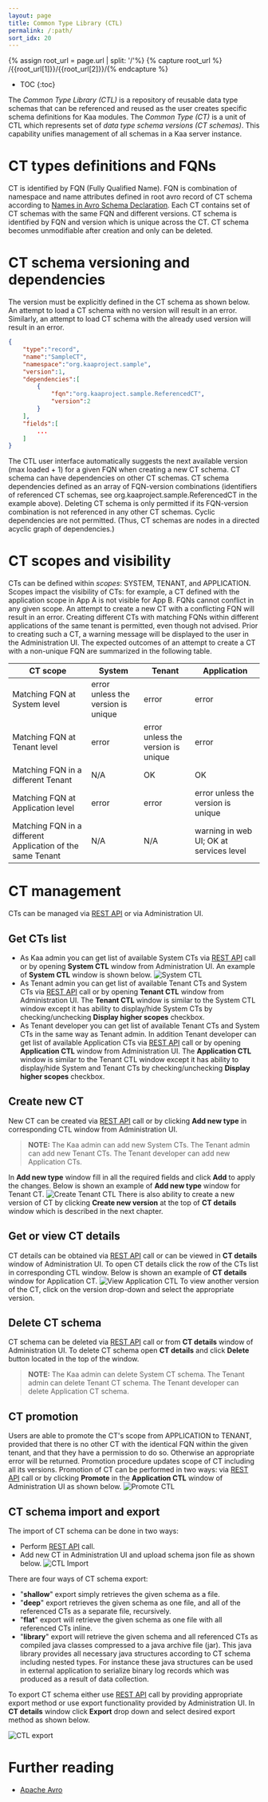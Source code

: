 ```yaml
---
layout: page
title: Common Type Library (CTL)
permalink: /:path/
sort_idx: 20
---
```

{% assign root_url = page.url | split: '/'%}
{% capture root_url  %} /{{root_url[1]}}/{{root_url[2]}}/{% endcapture %}

* TOC
{:toc}

The *Common Type Library (CTL)* is a repository of reusable data type schemas that can be referenced and reused as the user creates specific schema definitions for Kaa modules.
The *Common Type (CT)* is a unit of CTL which represents set of *data type schema versions (CT schemas)*.
This capability unifies management of all schemas in a Kaa server instance.

# CT types definitions and FQNs

CT is identified by FQN (Fully Qualified Name).
FQN is combination of namespace and name attributes defined in root avro record of CT schema according to [Names in Avro  Schema Declaration](http://avro.apache.org/docs/current/spec.html#names).
Each CT contains set of CT schemas with the same FQN and different versions.
CT schema is identified by FQN and version which is unique across the CT.
CT schema becomes unmodifiable after creation and only can be deleted.

# CT schema versioning and dependencies

The version must be explicitly defined in the CT schema as shown below. 
An attempt to load a CT schema with no version will result in an error. 
Similarly, an attempt to load CT schema with the already used version will result in an error. 

```json
{
    "type":"record",
    "name":"SampleCT",
    "namespace":"org.kaaproject.sample",
    "version":1,
    "dependencies":[
        {
            "fqn":"org.kaaproject.sample.ReferencedCT",
            "version":2
        }
    ],
    "fields":[
        ...
    ]
}
```

The CTL user interface automatically suggests the next available version (max loaded + 1) for a given FQN when creating a new CT schema.
CT schema can have dependencies on other CT schemas.
CT schema dependencies defined as an array of FQN-version combinations (identifiers of referenced CT schemas, see org.kaaproject.sample.ReferencedCT in the example above).
Deleting CT schema is only permitted if its FQN-version combination is not referenced in any other CT schemas.
Cyclic dependencies are not permitted.
(Thus, CT schemas are nodes in a directed acyclic graph of dependencies.)

# CT scopes and visibility

CTs can be defined within *scopes*: SYSTEM, TENANT, and APPLICATION.
Scopes impact the visibility of CTs: for example, a CT defined with the application scope in App A is not visible for App B.
FQNs cannot conflict in any given scope.
An attempt to create a new CT with a conflicting FQN will result in an error.
Creating different CTs with matching FQNs within different applications of the same tenant is permitted, even though not advised.
Prior to creating such a CT, a warning message will be displayed to the user in the Administration UI.
The expected outcomes of an attempt to create a CT with a non-unique FQN are summarized in the following table.


CT scope | System | Tenant | Application
--- | --- | --- | ---
Matching FQN at System level | error unless the version is unique | error | error
Matching FQN at Tenant level | error | error unless the version is unique | error
Matching FQN in a different Tenant | N/A | OK | OK
Matching FQN at Application level | error | error | error unless the version is unique
Matching FQN in a different Application of the same Tenant | N/A | N/A | warning in web UI; OK at services level

# CT management

CTs can be managed via [REST API]({{root_url}}Programming-guide/Server-REST-APIs#TODO) or via Administration UI.

## Get CTs list

* As Kaa admin you can get list of available System CTs via [REST API]({{root_url}}Programming-guide/Server-REST-APIs#TODO) call or by opening **System CTL** window from Administration UI.
An example of **System CTL** window is shown below.
![System CTL](attach/system_ctl.png)
* As Tenant admin you can get list of available Tenant CTs and System CTs via [REST API]({{root_url}}Programming-guide/Server-REST-APIs#TODO) call or by opening **Tenant CTL** window from Administration UI.
The **Tenant CTL** window is similar to the System CTL window except it has ability to display/hide System CTs by checking/unchecking **Display higher scopes** checkbox.
* As Tenant developer you can get list of available Tenant CTs and System CTs in the same way as Tenant admin.
In addition Tenant developer can get list of available Application CTs via [REST API]({{root_url}}Programming-guide/Server-REST-APIs#TODO) call or by opening **Application CTL** window from Administration UI. 
The **Application CTL** window is similar to the Tenant CTL window except it has ability to display/hide System and Tenant CTs by checking/unchecking **Display higher scopes** checkbox.

## Create new CT

New CT can be created via [REST API]({{root_url}}Programming-guide/Server-REST-APIs#TODO) call or by clicking **Add new type** in corresponding CTL window from Administration UI.

> **NOTE:** The Kaa admin can add new System CTs.
The Tenant admin can add new Tenant CTs.
The Tenant developer can add new Application CTs. 

In **Add new type** window fill in all the required fields and click **Add** to apply the changes.
Below is shown an example of **Add new type** window for Tenant CT.
![Create Tenant CTL](attach/create_tenant_ctl.png)
There is also ability to create a new version of CT by clicking **Create new version** at the top of **CT details** window which is described in the next chapter.

## Get or view CT details

CT details can be obtained via [REST API]({{root_url}}Programming-guide/Server-REST-APIs#TODO) call or can be viewed in **CT details** window of Administration UI.
To open CT details click the row of the CTs list in corresponding CTL window.
Below is shown an example of **CT details** window for Application CT.
![View Application CTL](attach/view_application_ctl.png)
To view another version of the CT, click on the version drop-down and select the appropriate version.

## Delete CT schema

CT schema can be deleted via [REST API]({{root_url}}Programming-guide/Server-REST-APIs#TODO) call or from **CT details** window of Administration UI.
To delete CT schema open **CT details** and click **Delete** button located in the top of the window.

> **NOTE:** The Kaa admin can delete System CT schema.
The Tenant admin can delete Tenant CT schema.
The Tenant developer can delete Application CT schema. 

## CT promotion

Users are able to promote the CT's scope from APPLICATION to TENANT, provided that there is no other CT with the identical FQN within the given tenant, and that they have a permission to do so.
Otherwise an appropriate error will be returned.
Promotion procedure updates scope of CT including all its versions.
Promotion of CT can be performed in two ways: via [REST API]({{root_url}}Programming-guide/Server-REST-APIs#TODO) call or by clicking **Promote** in the **Application CTL** window of Administration UI as shown below.
![Promote CTL](attach/application_ctl_promote.png)

## CT schema import and export

The import of CT schema can be done in two ways: 

* Perform [REST API]({{root_url}}Programming-guide/Server-REST-APIs#TODO) call. 
* Add new CT in Administration UI and upload schema json file as shown below.
![CTL Import](attach/ctl_import.png)

There are four ways of CT schema export:

* "**shallow**" export simply retrieves the given schema as a file.
* "**deep**" export retrieves the given schema as one file, and all of the referenced CTs as a separate file, recursively.
* "**flat**" export will retrieve the given schema as one file with all referenced CTs inline.
* "**library**" export will retrieve the given schema and all referenced CTs as compiled java classes compressed to a java archive file (jar).
This java library provides all necessary java structures according to CT schema including nested types. 
For instance these java structures can be used in external application to serialize binary log records which was produced as a result of data collection.   
   
To export CT schema either use [REST API]({{root_url}}Programming-guide/Server-REST-APIs#TODO) call by providing appropriate export method or use export functionality provided by Administration UI.
In **CT details** window click **Export** drop down and select desired export method as shown below.

![CTL export](attach/ctl_export.png)

# Further reading
* [Apache Avro](http://avro.apache.org)
